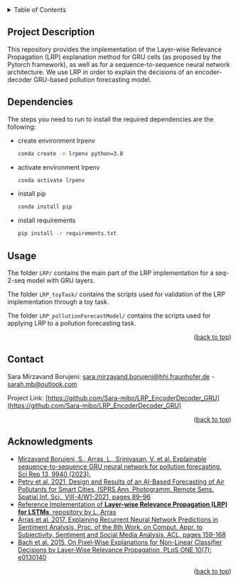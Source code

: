 <!-- TABLE OF CONTENTS -->
<details>
  <summary>Table of Contents</summary>
  <ol>
    <li> <a href="#about-the-project">Project Description</a></li>
    <li><a href="#getting-started">Dependencies</a></li>
    <li><a href="#usage">Usage</a></li>
    <li><a href="#contact">Contact</a></li>
    <li><a href="#acknowledgments">Acknowledgments</a></li>
  </ol>
</details>

<!-- ABOUT THE PROJECT -->
## Project Description

This repository provides the implementation of the Layer-wise Relevance Propagation (LRP) explanation method for GRU cells (as proposed by the Pytorch framework), as well as for a sequence-to-sequence neural network architecture. We use LRP in order to explain the decisions of an encoder-decoder GRU-based pollution forecasting model.



<!-- GETTING STARTED -->
## Dependencies

The steps you need to run to install the required dependencies are the following:
* create environment lrpenv
  ```sh
  conda create -n lrpenv python=3.8
  ```
* activate environment lrpenv
  ```sh
  conda activate lrpenv
  ```
* install pip
  ```sh
  conda install pip

  ```
* install requirements
  ```sh
  pip install -r requirements.txt
  ```


<!-- USAGE EXAMPLES -->
## Usage

The folder `LRP/` contains the main part of the LRP implementation for a seq-2-seq model with GRU layers.

The folder `LRP_toyTask/` contains the scripts used for validation of the LRP implementation through a toy task.

The folder `LRP_pollutionForecastModel/` contains the scripts used for applying LRP to a pollution forecasting task.

<p align="right">(<a href="#top">back to top</a>)</p>



<!-- CONTACT -->
## Contact

Sara Mirzavand Borujeni: sara.mirzavand.borujeni@hhi.fraunhofer.de - sarah.mb@outlook.com

Project Link: [https://github.com/Sara-mibo/LRP_EncoderDecoder_GRU](https://github.com/Sara-mibo/LRP_EncoderDecoder_GRU)

<p align="right">(<a href="#top">back to top</a>)</p>



<!-- ACKNOWLEDGMENTS -->
## Acknowledgments

* [Mirzavand Borujeni, S., Arras, L., Srinivasan, V. et al. Explainable sequence-to-sequence GRU neural network for pollution forecasting. Sci Rep 13, 9940 (2023).](https://doi.org/10.1038/s41598-023-35963-2)
* [Petry et al. 2021, Design and Results of an AI-Based Forecasting of Air Pollutants for Smart Cities, ISPRS Ann. Photogramm. Remote Sens. Spatial Inf. Sci., VIII-4/W1-2021, pages 89–96](https://doi.org/10.5194/isprs-annals-VIII-4-W1-2021-89-2021)
* [Reference Implementation of **Layer-wise Relevance Propagation (LRP) for LSTMs**, repository by L. Arras](https://github.com/ArrasL/LRP_for_LSTM)
* [Arras et al. 2017, Explaining Recurrent Neural Network Predictions in Sentiment Analysis, Proc. of the 8th Work. on Comput. Appr. to Subjectivity, Sentiment and Social Media Analysis, ACL, pages 159-168](https://aclanthology.org/W17-5221)
* [Bach et al. 2015, On Pixel-Wise Explanations for Non-Linear Classifier Decisions by Layer-Wise Relevance Propagation, PLoS ONE 10(7): e0130140](https://doi.org/10.1371/journal.pone.0130140)

<p align="right">(<a href="#top">back to top</a>)</p>
